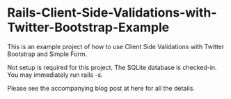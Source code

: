 Rails-Client-Side-Validations-with-Twitter-Bootstrap-Example
============================================================

This is an example project of how to use Client Side Validations with Twitter Bootstrap and Simple Form.

Not setup is required for this project. The SQLite database is checked-in. You may immediately run rails -s.

Please see the accompanying blog post at here for all the details.